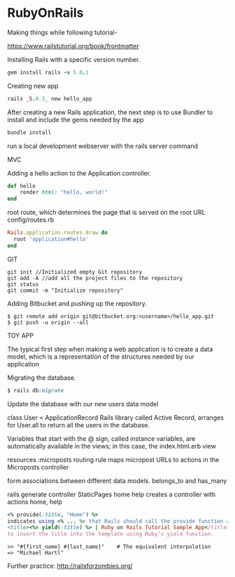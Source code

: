 # RubyOnRails

Making things while following tutorial-

https://www.railstutorial.org/book/frontmatter

Installing Rails with a specific version number.
```ruby
gem install rails -v 5.0.1
```
Creating new app
```ruby
rails _5.0.3_ new hello_app
```
After creating a new Rails application, the next step is to use Bundler to install and include the gems needed by the app
```ruby
bundle install
```
run a local development webserver with the rails server command

MVC

Adding a hello action to the Application controller.
```ruby
def hello
    render html: "hello, world!"
end
```
root route, which determines the page that is served on the root URL
config/routes.rb
```ruby
Rails.application.routes.draw do
  root 'application#hello'
end
```
GIT
```
git init //Initialized empty Git repository
git add -A //add all the project files to the repository
git status
git commit -m "Initialize repository"
```
Adding Bitbucket and pushing up the repository.
```
$ git remote add origin git@bitbucket.org:<username>/hello_app.git
$ git push -u origin --all
```
TOY APP

The typical first step when making a web application is to create a data model, which is a representation of the structures needed by our application

Migrating the database.
```ruby
$ rails db:migrate
```
Update the database with our new users data model

class User < ApplicationRecord
Rails library called Active Record, arranges for User.all to return all the users in the database.

Variables that start with the @ sign, called instance variables, are automatically available in the views; in this case, the index.html.erb view

resources :microposts routing rule maps micropost URLs to actions in the Microposts controller

form associations between different data models.
belongs_to and has_many

rails generate controller StaticPages home help
creates a controller with actions home, help
```ruby
<% provide(:title, "Home") %>
indicates using <% ... %> that Rails should call the provide function and associate the string "Home" with the label :title
<title><%= yield(:title) %> | Ruby on Rails Tutorial Sample App</title>
to insert the title into the template using Ruby’s yield function.
```
```
>> "#{first_name} #{last_name}"    # The equivalent interpolation
=> "Michael Hartl"
```

Further practice:
http://railsforzombies.org/
